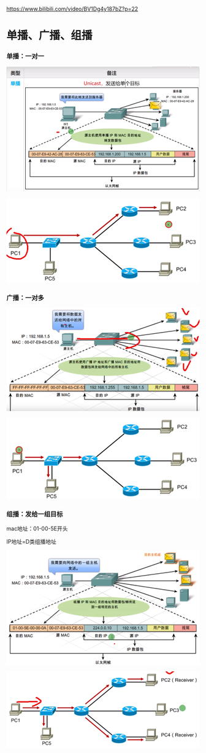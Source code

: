  https://www.bilibili.com/video/BV1Dg4y187bZ?p=22 

#  单播、广播、组播

### 单播：一对一

![1595761619110](单播，广播，组播.assets/1595761619110.png)

![1595761702925](单播，广播，组播.assets/1595761702925.png)

### 广播：一对多

![1595761838130](单播，广播，组播.assets/1595761838130.png)

![1595761849072](单播，广播，组播.assets/1595761849072.png)

### 	组播：发给一组目标

mac地址：01-00-5E开头

IP地址=D类组播地址

![1595762150146](单播，广播，组播.assets/1595762150146.png)

![1595762208287](单播，广播，组播.assets/1595762208287.png)

